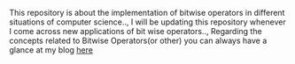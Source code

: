 This repository is about the implementation of bitwise operators in different situations of computer science.., I will be updating this repository whenever I come across new applications of bit wise operators.., Regarding the concepts related to Bitwise Operators(or other) you can always have a glance at my blog <a href= "https://hemog007.wordpress.com" target = blank>here</a>
